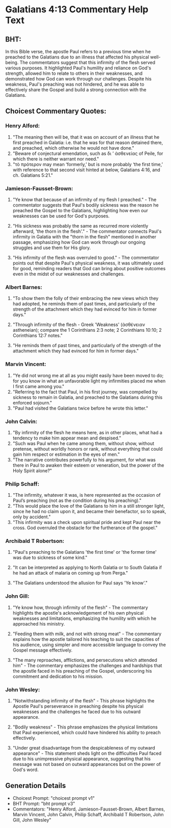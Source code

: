 # Galatians 4:13 Commentary Help Text

## BHT:
In this Bible verse, the apostle Paul refers to a previous time when he preached to the Galatians due to an illness that affected his physical well-being. The commentators suggest that this infirmity of the flesh served various purposes. It highlighted Paul's humility and reliance on God's strength, allowed him to relate to others in their weaknesses, and demonstrated how God can work through our challenges. Despite his weakness, Paul's preaching was not hindered, and he was able to effectively share the Gospel and build a strong connection with the Galatians.

## Choicest Commentary Quotes:
### Henry Alford:
1. "The meaning then will be, that it was on account of an illness that he first preached in Galatia: i.e. that he was for that reason detained there, and preached, which otherwise he would not have done."
2. "Beware of conjectural emendation, such as δι ʼ ἀσθενείας of Peile, for which there is neither warrant nor need."
3. "τὸ πρότερον may mean ‘formerly,’ but is more probably ‘the first time,’ with reference to that second visit hinted at below, Galatians 4:16, and ch. Galatians 5:21."

### Jamieson-Fausset-Brown:
1. "Ye know that because of an infirmity of my flesh I preached." - The commentator suggests that Paul's bodily sickness was the reason he preached the Gospel to the Galatians, highlighting how even our weaknesses can be used for God's purposes.

2. "His sickness was probably the same as recurred more violently afterward, 'the thorn in the flesh'." - The commentator connects Paul's infirmity in Galatia with the "thorn in the flesh" mentioned in another passage, emphasizing how God can work through our ongoing struggles and use them for His glory.

3. "His infirmity of the flesh was overruled to good." - The commentator points out that despite Paul's physical weakness, it was ultimately used for good, reminding readers that God can bring about positive outcomes even in the midst of our weaknesses and challenges.

### Albert Barnes:
1. "To show them the folly of their embracing the new views which they had adopted, he reminds them of past times, and particularly of the strength of the attachment which they had evinced for him in former days."

2. "Through infirmity of the flesh - Greek 'Weakness' (ἀσθένειαν astheneian); compare the 1 Corinthians 2:3 note; 2 Corinthians 10:10; 2 Corinthians 12:7 notes."

3. "He reminds them of past times, and particularly of the strength of the attachment which they had evinced for him in former days."

### Marvin Vincent:
1. "Ye did not wrong me at all as you might easily have been moved to do; for you know in what an unfavorable light my infirmities placed me when I first came among you."
2. "Referring to the fact that Paul, in his first journey, was compelled by sickness to remain in Galatia, and preached to the Galatians during this enforced sojourn."
3. "Paul had visited the Galatians twice before he wrote this letter."

### John Calvin:
1. "By infirmity of the flesh he means here, as in other places, what had a tendency to make him appear mean and despised."
2. "Such was Paul when he came among them, without show, without pretense, without worldly honors or rank, without everything that could gain him respect or estimation in the eyes of men."
3. "The narrative contributes powerfully to his argument, for what was there in Paul to awaken their esteem or veneration, but the power of the Holy Spirit alone?"

### Philip Schaff:
1. "The infirmity, whatever it was, is here represented as the occasion of Paul’s preaching (not as the condition during his preaching)."
2. "This would place the love of the Galatians to him in a still stronger light, since he had no claim upon it, and became their benefactor, so to speak, only by accident."
3. "This infirmity was a check upon spiritual pride and kept Paul near the cross. God overruled the obstacle for the furtherance of the gospel."

### Archibald T Robertson:
1. "Paul's preaching to the Galatians 'the first time' or 'the former time' was due to sickness of some kind." 

2. "It can be interpreted as applying to North Galatia or to South Galatia if he had an attack of malaria on coming up from Perga." 

3. "The Galatians understood the allusion for Paul says 'Ye know'."

### John Gill:
1. "Ye know how, through infirmity of the flesh" - The commentary highlights the apostle's acknowledgement of his own physical weaknesses and limitations, emphasizing the humility with which he approached his ministry.

2. "Feeding them with milk, and not with strong meat" - The commentary explains how the apostle tailored his teaching to suit the capacities of his audience, using simpler and more accessible language to convey the Gospel message effectively.

3. "The many reproaches, afflictions, and persecutions which attended him" - The commentary emphasizes the challenges and hardships that the apostle faced in his preaching of the Gospel, underscoring his commitment and dedication to his mission.

### John Wesley:
1. "Notwithstanding infirmity of the flesh" - This phrase highlights the Apostle Paul's perseverance in preaching despite his physical weaknesses and the challenges he faced due to his outward appearance.

2. "Bodily weakness" - This phrase emphasizes the physical limitations that Paul experienced, which could have hindered his ability to preach effectively.

3. "Under great disadvantage from the despicableness of my outward appearance" - This statement sheds light on the difficulties Paul faced due to his unimpressive physical appearance, suggesting that his message was not based on outward appearances but on the power of God's word.


## Generation Details
- Choicest Prompt: "choicest prompt v1"
- BHT Prompt: "bht prompt v3"
- Commentators: "Henry Alford, Jamieson-Fausset-Brown, Albert Barnes, Marvin Vincent, John Calvin, Philip Schaff, Archibald T Robertson, John Gill, John Wesley"

